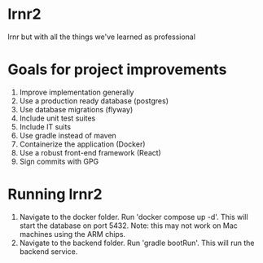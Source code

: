 # lrnr2
lrnr but with all the things we've learned as professional

# Goals for project improvements
1. Improve implementation generally
2. Use a production ready database (postgres)
3. Use database migrations (flyway)
4. Include unit test suites
5. Include IT suits
6. Use gradle instead of maven
7. Containerize the application (Docker)
8. Use a robust front-end framework (React)
9. Sign commits with GPG

# Running lrnr2
1. Navigate to the docker folder. Run 'docker compose up -d'.
This will start the database on port 5432.
Note: this may not work on Mac machines using the ARM chips.
2. Navigate to the backend folder. Run 'gradle bootRun'. This will run the backend service.